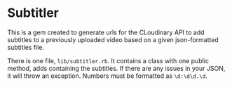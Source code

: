 # Subtitler

This is a gem created to generate urls for the CLoudinary API to add subtitles to a previously uploaded video based on a given json-formatted subtitles file.

There is one file, `lib/subtitler.rb`.  It contains a class with one public method, adds containing the subtitles.  If there are any issues in your JSON, it will throw an exception.  Numbers must be formatted as `\d:\d\d.\d`.
